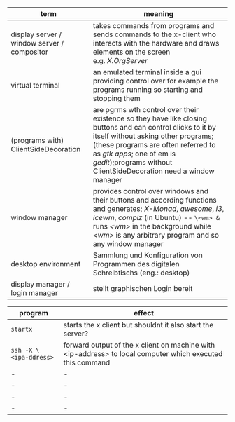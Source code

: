 | term                                        | meaning                                                                                                                                                                                                                                                                                  |
| ------------------------------------------- | ---------------------------------------------------------------------------------------------------------------------------------------------------------------------------------------------------------------------------------------------------------------------------------------- |
| display server / window server / compositor | takes commands from programs and sends commands to the x-client who interacts with the hardware and draws elements on the screen</br>e.g. *X.OrgServer*                                                                                                                                  |
| virtual terminal                            | an emulated terminal inside a gui providing control over for example the programs running so starting and stopping them                                                                                                                                                                  |
| (programs with) ClientSideDecoration        | are pgrms wth control over their existence so they have like closing buttons and can control clicks to it by itself without asking other programs;(these programs are often referred to as *gtk apps*; one of em is *gedit*);programs without ClientSideDecoration need a window manager |
| window manager                              | provides control over windows and their buttons and according functions and generates; *X-Monad*, *awesome*, *i3*, *icewm*, *compiz* (in Ubuntu) -- `\<wm> &` runs _\<wm>_ in the background while _\<wm>_ is any arbitrary program and so any window manager                            |
| desktop environment                         | Sammlung und Konfiguration von Programmen des digitalen Schreibtischs (eng.: desktop)                                                                                                                                                                                                    |
| display manager / login manager             | stellt graphischen Login bereit                                                                                                                                                                                                                                                          |


| program                | effect                                                                                                     |
| ---------------------- | ---------------------------------------------------------------------------------------------------------- |
| `startx`               | starts the x client but shouldnt it also start the server?                                                 |
| `ssh -X \<ipa-ddress>` | forward output of the x client on machine with \<ip-address> to local computer which executed this command |
| -                      | -                                                                                                          |
| -                      | -                                                                                                          |
| -                      | -                                                                                                          |
| -                      | -                                                                                                          |
